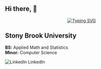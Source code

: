 ## Hi there,  👋


<p align="center">
  <a href="https://git.io/typing-svg">
    <img src="https://readme-typing-svg.demolab.com?font=Fira+Code&size=18&pause=1000&color=2C5F2D&center=true&repeat=false&width=640&height=30&lines=Sergei+Nezhevets" alt="Typing SVG"/>
  </a>
</p>

## Stony Brook University
**BS:** Applied Math and Statistics  
**Minor:** Computer Science



<p>
  <a href="https://www.linkedin.com/in/sergei-n/" rel="nofollow noreferrer" style="text-decoration: none; color: inherit;">
    <img src="https://i.sstatic.net/gVE0j.png" alt="LinkedIn"> LinkedIn
  </a> &nbsp; 
</p>





<!--
**ssnez/ssnez** is a ✨ _special_ ✨ repository because its `README.md` (this file) appears on your GitHub profile.

Here are some ideas to get you started:

- 🔭 I’m currently working on ...
- 🌱 I’m currently learning ...
- 👯 I’m looking to collaborate on ...
- 🤔 I’m looking for help with ...
- 💬 Ask me about ...
- 📫 How to reach me: ...
- 😄 Pronouns: ...
- ⚡ Fun fact: ...
-->
